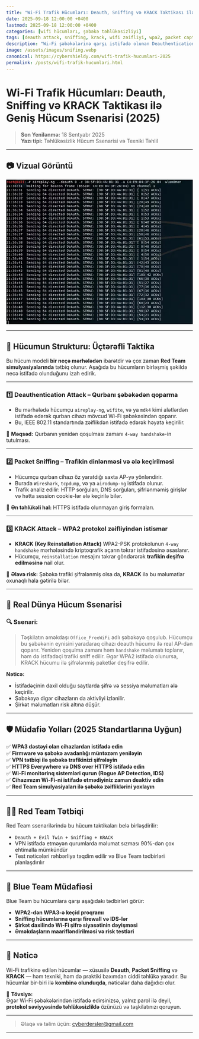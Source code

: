 ```yaml
---
title: "Wi-Fi Trafik Hücumları: Deauth, Sniffing və KRACK Taktikası ilə Geniş Hücum Ssenarisi (2025)"
date: 2025-09-18 12:00:00 +0400
lastmod: 2025-09-18 12:00:00 +0400
categories: [wifi hücumları, şəbəkə təhlükəsizliyi]
tags: [deauth attack, sniffing, krack, wifi zəifliyi, wpa2, packet capture, red team, wifi trafik hücumları]
description: "Wi-Fi şəbəkələrinə qarşı istifadə olunan Deauthentication, Packet Sniffing və KRACK hücumlarının necə işlədiyini ətraflı öyrənin. Real dünya ssenarisi və 2025-ci ilə uyğun müdafiə yolları ilə bələdçi."
image: /assets/images/snifing.webp
canonical: https://cybershieldy.com/wifi-trafik-hucumlari-2025
permalink: /posts/wifi-trafik-hucumlari.html
---
```


# Wi-Fi Trafik Hücumları: Deauth, Sniffing və KRACK Taktikası ilə Geniş Hücum Ssenarisi (2025)

> **Son Yenilənmə:** 18 Sentyabr 2025  
> **Yazı tipi:** Təhlükəsizlik Hücum Ssenarisi və Texniki Təhlil

---

## 📷 Vizual Görüntü

![Wi-Fi Trafik Hücumları - Deauth, Sniffing, KRACK](/assets/images/deauth.webp "Wi-Fi Trafik Hücumları – Deauth, Packet Sniffing və KRACK birləşmiş hücumu")

---

## 🧠 Hücumun Strukturu: Üçtərəfli Taktika

Bu hücum modeli **bir neçə mərhələdən** ibarətdir və çox zaman **Red Team simulyasiyalarında** tətbiq olunur. Aşağıda bu hücumların birləşmiş şəkildə necə istifadə olunduğunu izah edirik.

---

### 1️⃣ **Deauthentication Attack – Qurbanı şəbəkədən qoparma**

- Bu mərhələdə hücumçu `aireplay-ng`, `wifite`, və ya `mdk4` kimi alətlərdən istifadə edərək qurban cihazı mövcud Wi-Fi şəbəkəsindən qoparır.
- Bu, IEEE 802.11 standartında zəiflikdən istifadə edərək həyata keçirilir.

📌 **Məqsəd:** Qurbanın yenidən qoşulması zamanı `4-way handshake`-in tutulması.

---

### 2️⃣ **Packet Sniffing – Trafikin dinlənməsi və ələ keçirilməsi**

- Hücumçu qurban cihazı öz yaratdığı saxta AP-yə yönləndirir.
- Burada `Wireshark`, `tcpdump`, və ya `airodump-ng` istifadə olunur.
- Trafik analiz edilir: HTTP sorğuları, DNS sorğuları, şifrlənməmiş girişlər və hətta session cookie-lər ələ keçirilə bilər.

📌 **Ən təhlükəli hal:** HTTPS istifadə olunmayan giriş formaları.

---

### 3️⃣ **KRACK Attack – WPA2 protokol zəifliyindən istismar**

- **KRACK (Key Reinstallation Attack)** WPA2-PSK protokolunun `4-way handshake` mərhələsində kriptoqrafik açarın təkrar istifadəsinə əsaslanır.
- Hücumçu, `reinstallation` mesajını təkrar göndərərək **trafikin deşifrə edilməsinə** nail olur.

📌 **Əlavə risk:** Şəbəkə trafiki şifrələnmiş olsa da, **KRACK** ilə bu məlumatlar oxunaqlı hala gətirilə bilər.

---

## 🎯 Real Dünya Hücum Ssenarisi

### 🔍 Ssenari:

> Təşkilatın əməkdaşı `Office_FreeWiFi` adlı şəbəkəyə qoşulub. Hücumçu bu şəbəkənin eynisini yaradaraq cihazı deauth hücumu ilə real AP-dən qoparır. Yenidən qoşulma zamanı həm `handshake` məlumatı toplanır, həm də istifadəçi trafiki sniff edilir. Əgər WPA2 istifadə olunursa, KRACK hücumu ilə şifrələnmiş paketlər deşifrə edilir.

**Nəticə:**
- İstifadəçinin daxil olduğu saytlarda şifrə və sessiya məlumatları ələ keçirilir.
- Şəbəkəyə digər cihazların da aktivliyi izlənilir.
- Şirkət məlumatları risk altına düşür.

---

## 🛡️ Müdafiə Yolları (2025 Standartlarına Uyğun)

✅ **WPA3 dəstəyi olan cihazlardan istifadə edin**  
✅ **Firmware və şəbəkə avadanlığı müntəzəm yeniləyin**  
✅ **VPN tətbiqi ilə şəbəkə trafikinizi şifrələyin**  
✅ **HTTPS Everywhere və DNS over HTTPS istifadə edin**  
✅ **Wi-Fi monitorinq sistemləri qurun (Rogue AP Detection, IDS)**  
✅ **Cihazınızın Wi-Fi-ni istifadə etmədiyiniz zaman deaktiv edin**  
✅ **Red Team simulyasiyaları ilə şəbəkə zəifliklərini yoxlayın**

---

## 👨‍💻 Red Team Tətbiqi

Red Team ssenarilərində bu hücum taktikaları belə birləşdirilir:

- `Deauth + Evil Twin + Sniffing + KRACK`  
- VPN istifadə etməyən qurumlarda məlumat sızması 90%-dən çox ehtimalla mümkündür  
- Test nəticələri rəhbərliyə təqdim edilir və Blue Team tədbirləri planlaşdırılır

---

## 🔵 Blue Team Müdafiəsi

Blue Team bu hücumlara qarşı aşağıdakı tədbirləri görür:

- **WPA2-dən WPA3-ə keçid proqramı**
- **Sniffing hücumlarına qarşı firewall və IDS-lər**
- **Şirkət daxilində Wi-Fi şifrə siyasətinin dəyişməsi**
- **Əməkdaşların maarifləndirilməsi və risk testləri**

---

## 📌 Nəticə

Wi-Fi trafikinə edilən hücumlar — xüsusilə **Deauth**, **Packet Sniffing** və **KRACK** — həm texniki, həm də praktiki baxımdan ciddi təhlükə yaradır. Bu hücumlar bir-biri ilə **kombinə olunduqda**, nəticələr daha dağıdıcı olur.

📢 **Tövsiyə:**  
Əgər Wi-Fi şəbəkələrindən istifadə edirsinizsə, yalnız parol ilə deyil, **protokol səviyyəsində təhlükəsizliklə** özünüzü və təşkilatınızı qoruyun.

---

> Əlaqə və təlim üçün: [cyberdersler@gmail.com](mailto:cyberdersler@gmail.com)

---

<!-- Strukturlaşdırılmış məlumat (JSON-LD) -->

<script type="application/ld+json">
{
  "@context": "https://schema.org",
  "@type": "Article",
  "headline": "Wi-Fi Trafik Hücumları: Deauth, Sniffing və KRACK Taktikası ilə Geniş Hücum Ssenarisi (2025)",
  "description": "Wi-Fi şəbəkələrinə qarşı istifadə olunan Deauthentication, Packet Sniffing və KRACK hücumlarının necə işlədiyini ətraflı öyrənin. Real dünya ssenarisi və 2025-ci ilə uyğun müdafiə yolları ilə bələdçi.",
  "image": "https://cybershieldy.com/assets/images/wifi-traffic-attacks.webp",
  "author": {
    "@type": "Person",
    "name": "CyberShieldy"
  },
  "publisher": {
    "@type": "Organization",
    "name": "CyberShieldy",
    "logo": {
      "@type": "ImageObject",
      "url": "https://cybershieldy.com/assets/images/logo.png"
    }
  },
  "datePublished": "2025-09-18T12:00:00+04:00",
  "dateModified": "2025-09-18T12:00:00+04:00",
  "mainEntityOfPage": {
    "@type": "WebPage",
    "@id": "https://cybershieldy.com/wifi-trafik-hucumlari-2025"
  }
}
</script>
